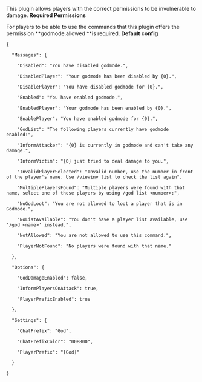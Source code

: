 This plugin allows players with the correct permissions to be invulnerable to damage.
**Required Permissions**

For players to be able to use the commands that this plugin offers the permission **godmode.allowed **is required.
**Default config**

````
{

  "Messages": {

    "Disabled": "You have disabled godmode.",

    "DisabledPlayer": "Your godmode has been disabled by {0}.",

    "DisablePlayer": "You have disabled godmode for {0}.",

    "Enabled": "You have enabled godmode.",

    "EnabledPlayer": "Your godmode has been enabled by {0}.",

    "EnablePlayer": "You have enabled godmode for {0}.",

    "GodList": "The following players currently have godmode enabled:",

    "InformAttacker": "{0} is currently in godmode and can't take any damage.",

    "InformVictim": "{0} just tried to deal damage to you.",

    "InvalidPlayerSelected": "Invalid number, use the number in front of the player's name. Use /viewinv list to check the list again",

    "MultiplePlayersFound": "Multiple players were found with that name, select one of these players by using /god list <number>:",

    "NoGodLoot": "You are not allowed to loot a player that is in Godmode.",

    "NoListAvailable": "You don't have a player list available, use '/god <name>' instead.",

    "NotAllowed": "You are not allowed to use this command.",

    "PlayerNotFound": "No players were found with that name."

  },

  "Options": {

    "GodDamageEnabled": false,

    "InformPlayersOnAttack": true,

    "PlayerPrefixEnabled": true

  },

  "Settings": {

    "ChatPrefix": "God",

    "ChatPrefixColor": "008800",

    "PlayerPrefix": "[God]"

  }

}

 
````